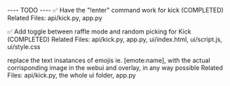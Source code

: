 ---- TODO ----
   ✅ Have the "!enter" command work for kick (COMPLETED)
   Related Files: api/kick.py, app.py

   ✅ Add toggle between raffle mode and random picking for Kick (COMPLETED)
   Related Files: api/kick.py, app.py, ui/index.html, ui/script.js, ui/style.css

   replace the text insatances of emojis ie. [emote:name], with the actual corrisponding image in the webui and overlay, in any way possible
   Related Files: api/kick.py, the whole ui folder, app.py